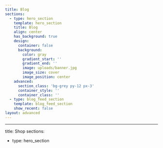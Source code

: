 ```yaml
---
title: Blog
sections:
  - type: hero_section
    template: hero_section
    title: Blog
    align: center
    has_background: true
    design:
      container: false
      background:
        color: gray
        gradient_start: ''
        gradient_end: ''
        image: uploads/banner.jpg
        image_size: cover
        image_position: center
    advanced:
      section_class: 'bg-grey py-12 px-3'
      container_style: ''
      container_class: ''
  - type: blog_feed_section
    template: blog_feed_section
    show_recent: false
layout: advanced
---
```

---
title: Shop
sections:
  - type: hero_section

